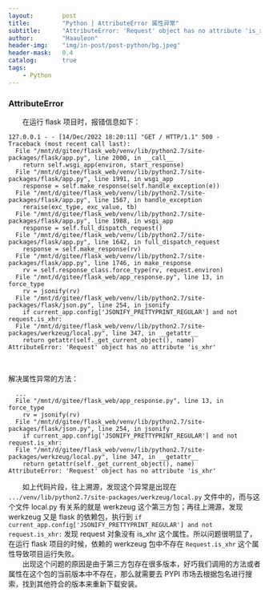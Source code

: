 ```yaml
---
layout:        post
title:         "Python | AttributeError 属性异常"
subtitle:      "AttributeError: 'Request' object has no attribute 'is_xhr'"
author:        "Haauleon"
header-img:    "img/in-post/post-python/bg.jpeg"
header-mask:   0.4
catalog:       true
tags:
    - Python
---
```



### AttributeError
&emsp;&emsp;在运行 flask 项目时，报错信息如下：      
```
127.0.0.1 - - [14/Dec/2022 18:20:11] "GET / HTTP/1.1" 500 -
Traceback (most recent call last):
  File "/mnt/d/gitee/flask_web/venv/lib/python2.7/site-packages/flask/app.py", line 2000, in __call__
    return self.wsgi_app(environ, start_response)
  File "/mnt/d/gitee/flask_web/venv/lib/python2.7/site-packages/flask/app.py", line 1991, in wsgi_app
    response = self.make_response(self.handle_exception(e))
  File "/mnt/d/gitee/flask_web/venv/lib/python2.7/site-packages/flask/app.py", line 1567, in handle_exception
    reraise(exc_type, exc_value, tb)
  File "/mnt/d/gitee/flask_web/venv/lib/python2.7/site-packages/flask/app.py", line 1988, in wsgi_app
    response = self.full_dispatch_request()
  File "/mnt/d/gitee/flask_web/venv/lib/python2.7/site-packages/flask/app.py", line 1642, in full_dispatch_request
    response = self.make_response(rv)
  File "/mnt/d/gitee/flask_web/venv/lib/python2.7/site-packages/flask/app.py", line 1746, in make_response
    rv = self.response_class.force_type(rv, request.environ)
  File "/mnt/d/gitee/flask_web/app_response.py", line 13, in force_type
    rv = jsonify(rv)
  File "/mnt/d/gitee/flask_web/venv/lib/python2.7/site-packages/flask/json.py", line 254, in jsonify
    if current_app.config['JSONIFY_PRETTYPRINT_REGULAR'] and not request.is_xhr:
  File "/mnt/d/gitee/flask_web/venv/lib/python2.7/site-packages/werkzeug/local.py", line 347, in __getattr__
    return getattr(self._get_current_object(), name)
AttributeError: 'Request' object has no attribute 'is_xhr'
```

<br>

解决属性异常的方法：    
```
  ...
  File "/mnt/d/gitee/flask_web/app_response.py", line 13, in force_type
    rv = jsonify(rv)
  File "/mnt/d/gitee/flask_web/venv/lib/python2.7/site-packages/flask/json.py", line 254, in jsonify
    if current_app.config['JSONIFY_PRETTYPRINT_REGULAR'] and not request.is_xhr:
  File "/mnt/d/gitee/flask_web/venv/lib/python2.7/site-packages/werkzeug/local.py", line 347, in __getattr__
    return getattr(self._get_current_object(), name)
AttributeError: 'Request' object has no attribute 'is_xhr'
```
&emsp;&emsp;如上代码片段，往上溯源，发现这个异常是出现在 `.../venv/lib/python2.7/site-packages/werkzeug/local.py` 文件中的，而与这个文件 local.py 有关系的就是 werkzeug 这个第三方包；再往上溯源，发现 werkzeug 又是 flask 的依赖包，执行到 `if current_app.config['JSONIFY_PRETTYPRINT_REGULAR'] and not request.is_xhr:` 发现 request 对象没有 is_xhr 这个属性。所以问题很明显了，在运行 flask 项目的时候，依赖的 werkzeug 包中不存在 `Request.is_xhr` 这个属性导致项目运行失败。                
&emsp;&emsp;出现这个问题的原因是由于第三方包存在很多版本，好巧我们调用的方法或者属性在这个包的当前版本中不存在，那么就需要去 PYPI 市场去根据包名进行搜索，找到其他符合的版本来重新下载安装。      
